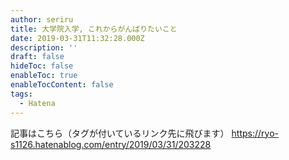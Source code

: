 ```yaml
---
author: seriru
title: 大学院入学, これからがんばりたいこと
date: 2019-03-31T11:32:28.000Z
description: ''
draft: false
hideToc: false
enableToc: true
enableTocContent: false
tags:
  - Hatena
---
```


記事はこちら（タグが付いているリンク先に飛びます）
https://ryo-s1126.hatenablog.com/entry/2019/03/31/203228

